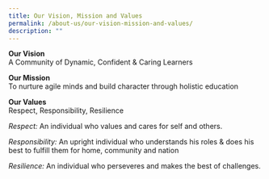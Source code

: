 ```yaml
---
title: Our Vision, Mission and Values
permalink: /about-us/our-vision-mission-and-values/
description: ""
---
```

**Our Vision**  
A Community of Dynamic, Confident & Caring Learners

**Our Mission**  
To nurture agile minds and build character through holistic education

**Our Values**  
Respect, Responsibility, Resilience

_Respect:_ An individual who values and cares for self and others.

_Responsibility:_ An upright individual who understands his roles & does his best to fulfill them for home, community and nation

_Resilience:_ An individual who perseveres and makes the best of challenges.